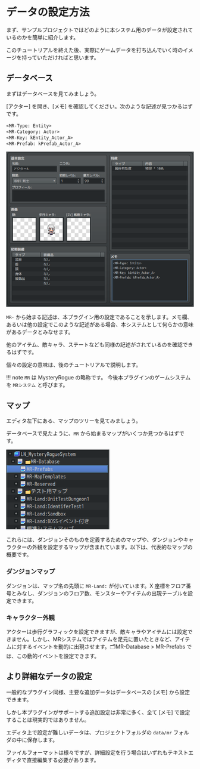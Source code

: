 データの設定方法
==========

まず、サンプルプロジェクトではどのように本システム用のデータが設定されているのかを簡単に紹介します。

このチュートリアルを終えた後、実際にゲームデータを打ち込んでいく時のイメージを持っていただければと思います。

データベース
----------

まずはデータベースを見てみましょう。

[アクター] を開き、[メモ] を確認してください。次のような記述が見つかるはずです。

```
<MR-Type: Entity>
<MR-Category: Actor>
<MR-Key: kEntity_Actor_A>
<MR-Prefab: kPrefab_Actor_A>
```

![](img/project-1.png)

`MR-` から始まる記述は、本プラグイン用の設定であることを示します。メモ欄、あるいは他の設定でこのような記述がある場合、本システムとして何らかの意味があるデータとみなせます。

他のアイテム、敵キャラ、ステートなども同様の記述がされているのを確認できるはずです。

個々の設定の意味は、後のチュートリアルで説明します。

!!! note
    `MR` は MysteryRogue の略称です。
    今後本プラグインのゲームシステムを `MRシステム` と呼びます。

マップ
----------

エディタ左下にある、マップのツリーを見てみましょう。

データベースで見たように、`MR` から始まるマップがいくつか見つかるはずです。

![](img/project-2.png)

これらには、ダンジョンそのものを定義するためのマップや、ダンジョンやキャラクターの外観を設定するマップが含まれています。以下は、代表的なマップの概要です。

### ダンジョンマップ

ダンジョンは、マップ名の先頭に `MR-Land:` が付いています。X 座標をフロア番号とみなし、ダンジョンのフロア数、モンスターやアイテムの出現テーブルを設定できます。

### キャラクター外観

アクターは歩行グラフィックを設定できますが、敵キャラやアイテムには設定できません。しかし、MRシステムではアイテムを足元に置いたときなど、アイテムに対するイベントを動的に出現させます。🗂MR-Database > MR-Prefabs では、この動的イベントを設定できます。

より詳細なデータの設定
----------

一般的なプラグイン同様、主要な追加データはデータベースの [メモ] から設定できます。

しかし本プラグインがサポートする追加設定は非常に多く、全て [メモ] で設定することは現実的ではありません。

エディタ上で設定が難しいデータは、プロジェクトフォルダの `data/mr` フォルダの中に保存します。

ファイルフォーマットは様々ですが、詳細設定を行う場合はいずれもテキストエディタで直接編集する必要があります。



